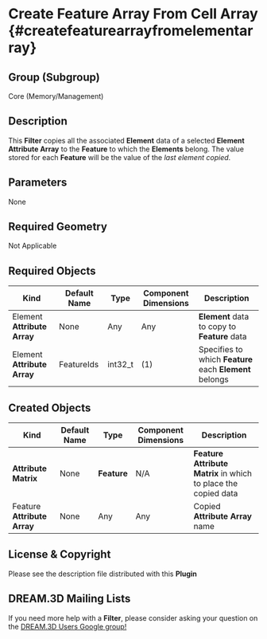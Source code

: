 Create Feature Array From Cell Array {#createfeaturearrayfromelementarray}
=============

## Group (Subgroup) ##

Core (Memory/Management)

## Description ##

This **Filter** copies all the associated **Element** data of a selected **Element Attribute Array** to the **Feature** to which the **Elements** belong. The value stored for each **Feature** will be the value of the _last element copied_. 

## Parameters ##
None

## Required Geometry ##
Not Applicable


## Required Objects ##

| Kind | Default Name | Type | Component Dimensions | Description |
|------|--------------|------|----------------------|-------------|
| Element **Attribute Array** | None | Any | Any | **Element** data to copy to **Feature** data |
| Element **Attribute Array** | FeatureIds | int32_t | (1) | Specifies to which **Feature** each **Element** belongs |


## Created Objects ##

| Kind | Default Name | Type | Component Dimensions | Description |
|------|--------------|------|----------------------|-------------|
| **Attribute Matrix** | None | **Feature**  | N/A | **Feature Attribute Matrix** in which to place the copied data |
| Feature **Attribute Array** | None | Any  | Any | Copied **Attribute Array** name |

## License & Copyright ##

Please see the description file distributed with this **Plugin**

## DREAM.3D Mailing Lists ##

If you need more help with a **Filter**, please consider asking your question on the [DREAM.3D Users Google group!](https://groups.google.com/forum/?hl=en#!forum/dream3d-users)


